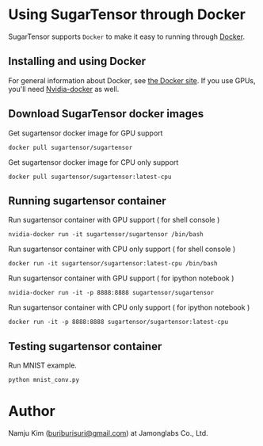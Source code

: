 # Using SugarTensor through Docker

SugarTensor supports `Docker` to make it easy to running through [Docker](http://www.docker.com/).

## Installing and using Docker

For general information about Docker, see [the Docker site](https://docs.docker.com/installation/).
If you use GPUs, you'll need [Nvidia-docker](https://github.com/NVIDIA/nvidia-docker) as well.

## Download SugarTensor docker images

Get sugartensor docker image for GPU support

```
docker pull sugartensor/sugartensor
```

Get sugartensor docker image for CPU only support

```
docker pull sugartensor/sugartensor:latest-cpu
```

## Running sugartensor container

Run sugartensor container with GPU support ( for shell console )

```
nvidia-docker run -it sugartensor/sugartensor /bin/bash 
```

Run sugartensor container with CPU only support ( for shell console )

```
docker run -it sugartensor/sugartensor:latest-cpu /bin/bash 
```

Run sugartensor container with GPU support ( for ipython notebook )

```
nvidia-docker run -it -p 8888:8888 sugartensor/sugartensor
```

Run sugartensor container with CPU only support ( for ipython notebook )

```
docker run -it -p 8888:8888 sugartensor/sugartensor:latest-cpu 
```


## Testing sugartensor container

Run MNIST example.

```
python mnist_conv.py
```

# Author

Namju Kim (buriburisuri@gmail.com) at Jamonglabs Co., Ltd.


